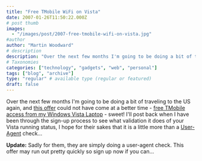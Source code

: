 ```yaml
---
title: "Free TMobile WiFi on Vista"
date: 2007-01-26T11:50:22.000Z
# post thumb
images:
  - "/images/post/2007-free-tmobile-wifi-on-vista.jpg"
#author
author: "Martin Woodward"
# description
description: "Over the next few months I'm going to be doing a bit of traveling to the US again, and this offer could not have come at a better time -."
# Taxonomies
categories: ["technology", "gadgets", "web", "personal"]
tags: ["blog", "archive"]
type: "regular" # available type (regular or featured)
draft: false
---
```

Over the next few months I'm going to be doing a bit of traveling to the US again, and [this offer](http://windowsvistablog.com/blogs/windowsvista/archive/2007/01/24/exclusive-to-windows-vista-users-complimentary-t-mobile-hotspot-access.aspx) could not have come at a better time - [free TMobile access from my Windows Vista Laptop](http://www.skysurprise.com/) - sweet!  I'll post back when I have been through the sign-up process to see what validation it does of your Vista running status, I hope for their sakes that it is a little more than a [User-Agent](https://addons.mozilla.org/firefox/59/) check...

**Update:**  Sadly for them, they are simply doing a user-agent check.  This offer may run out pretty quickly so sign up now if you can...